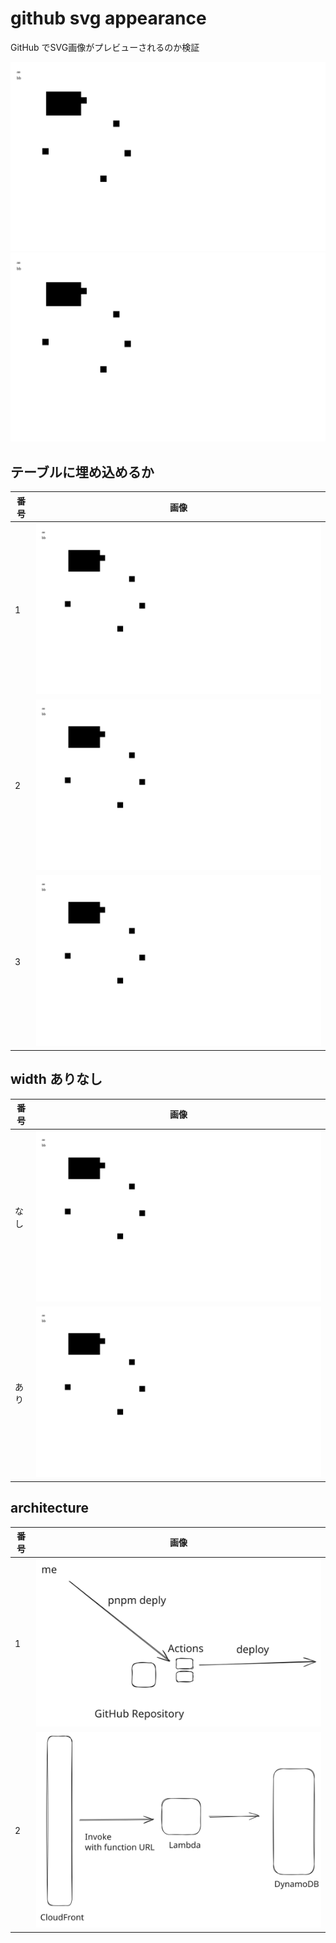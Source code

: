 # github svg appearance
GitHub でSVG画像がプレビューされるのか検証

![test](./drawing-bg-fff.svg)
![test](./drawing-bg-transparent.svg)

## テーブルに埋め込めるか
|番号|画像|
|--|--|
|1|![test](./drawing-bg-fff.svg)|
|2|![test](./drawing-bg-transparent.svg)|
|3|![](./drawing-bg-transparent.svg)|


## width ありなし
|番号|画像|
|--|--|
|なし|![test](./drawing-bg-fff.svg)|
|あり|![test](./drawing-bg-fff-width.svg)|

## architecture
|番号|画像|
|--|--|
|1|![test](./architecture1.svg)|
|2|![test](./architecture2.svg)|
